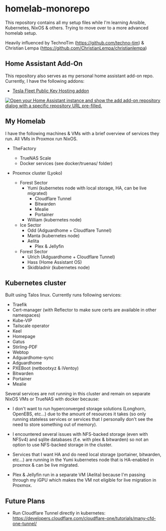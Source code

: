 # homelab-monorepo

This repository contains all my setup files while I'm learning Ansible, Kubernetes, NixOS & others. Trying to move over to a more advanced homelab setup.

Heavily influenced by TechnoTim (<https://github.com/techno-tim>) & Christian Lempa (<https://github.com/ChristianLempa/christianlempa>)

## Home Assistant Add-On

This repository also serves as my personal home assistant add-on repo. Currently, I have the following addons:

- [Tesla Fleet Public Key Hosting addon](./teslafleet-publickeyhost)

[![Open your Home Assistant instance and show the add add-on repository dialog with a specific repository URL pre-filled.](https://my.home-assistant.io/badges/supervisor_add_addon_repository.svg)](https://my.home-assistant.io/redirect/supervisor_add_addon_repository/?repository_url=https://github.com/TimoVerbrugghe/homelab-monorepo)

## My Homelab

I have the following machines & VMs with a brief overview of services they run. All VMs in Proxmox run NixOS.

- TheFactory
  - TrueNAS Scale
  - Docker services (see docker/truenas/ folder)

- Proxmox cluster (Lyoko)
  - Forest Sector
    - Yumi (kubernetes node with local storage, HA, can be live migrated)
      - Cloudflare Tunnel
      - Bitwarden
      - Mealie
      - Portainer
    - William (kubernetes node)
  - Ice Sector
    - Odd (Adguardhome + Cloudflare Tunnel)
    - Manta (kubernetes node)
    - Aelita
      - Plex & Jellyfin
  - Forest Sector
    - Ulrich (Adguardhome + Cloudflare Tunnel)
    - Hass (Home Assistant OS)
    - Skidbladnir (kubernetes node)

## Kubernetes cluster

Built using Talos linux. Currently runs following services:

- Traefik
- Cert-manager (with Reflector to make sure certs are available in other namespaces)
- Kube-VIP
- Tailscale operator
- Keel
- Homepage
- Gatus
- Stirling-PDF
- Webtop
- Adguardhome-sync
- Adguardhome
- PXEBoot (netbootxyz & iVentoy)
- Bitwarden
- Portainer
- Mealie

Several services are not running in this cluster and remain on separate NixOS VMs or TrueNAS with docker because:

- I don't want to run hyperconverged storage solutions (Longhorn, OpenEBS, etc...) due to the amount of resources it takes (so only running stateless services or services that I personally don't see the need to store something out of memory).

- I encountered several issues with NFS-backed storage (even with NFSv4) and sqlite databases (f.e. with plex & bitwarden) so not an option to use NFS-backed storage in the cluster.

- Services that I want HA and do need local storage (portainer, bitwarden, etc...) are running in the Yumi kubernetes node that is HA-enabled in proxmox & can be live migrated.

- Plex & Jellyfin run in a separate VM (Aelita) because I'm passing through my iGPU which makes the VM not eligible for live migration in Proxmox.

## Future Plans

- Run Cloudflare Tunnel directly in kubernetes: <https://developers.cloudflare.com/cloudflare-one/tutorials/many-cfd-one-tunnel/>
